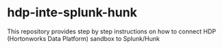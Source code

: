 # hdp-inte-splunk-hunk
This repository provides step by step instructions on how to connect HDP (Hortonworks Data Platform) sandbox to Splunk/Hunk

